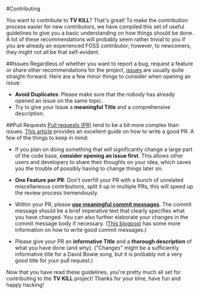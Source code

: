 #Contributing

You want to contribute to **TV KILL**? That's great!
To make the contribution process easier for new contributors, we have compiled this set of useful guidelines to give you a basic understanding on how things should be done.
A lot of these recommendations will probably seem rather trivial to you if you are already an experienced FOSS contributor; however, to newcomers, they might not all be that self-evident.

##Issues
Regardless of whether you want to report a bug, request a feature or share other recommendations for the project, [issues](https://github.com/42SK/TVKILL/issues) are usually quite straight-forward.
Here are a few minor things to consider when opening an issue:
* **Avoid Duplicates**: Please make sure that the nobody has already opened an issue on the same topic.
* Try to give your Issue a **meaningful Title** and a comprehensive description.

##Pull Requests
[Pull requests (PR)](https://github.com/42SK/TVKILL/pulls) tend to be a bit more complex than issues.
[This article](https://opensource.com/article/18/6/anatomy-perfect-pull-request) provides an excellent guide on how to write a good PR.
A few of the things to keep in mind:

* If you plan on doing something that will significantly change a large part of the code base, **consider opening an issue first**. This allows other users and developers to share their thoughts on your idea, which saves you the trouble of possibly having to change things later on.

* **One Feature per PR**: Don't overfill your PR with a bunch of unrelated miscellaneous contributions, split it up in multiple PRs, this will speed up the review process tremendously.

* Within your PR, please **[use meaningful commit messages](https://xkcd.com/1296/)**. The commit message should be a brief imperative text that clearly specifies what you have changed. You can also further elaborate your changes in the commit message body if necessary. ([This blogpost](https://chris.beams.io/posts/git-commit/) has some more information on how to write good commit messages.)

* Please give your PR an **informative Title** and a **thorough description** of what you have done (and why). ("Changes" might be a sufficiently informative title for a David Bowie song, but it is probably not a very good title for your pull request.)

Now that you have read these guidelines, you're pretty much all set for contributing to the **TV KILL** project!
Thanks for your time, have fun and happy hacking!
